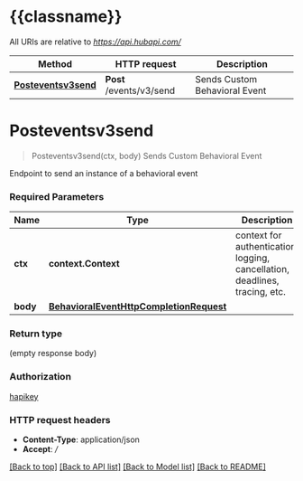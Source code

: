 # {{classname}}

All URIs are relative to *https://api.hubapi.com/*

Method | HTTP request | Description
------------- | ------------- | -------------
[**Posteventsv3send**](BehavioralEventsTrackingApi.md#Posteventsv3send) | **Post** /events/v3/send | Sends Custom Behavioral Event

# **Posteventsv3send**
> Posteventsv3send(ctx, body)
Sends Custom Behavioral Event

Endpoint to send an instance of a behavioral event

### Required Parameters

Name | Type | Description  | Notes
------------- | ------------- | ------------- | -------------
 **ctx** | **context.Context** | context for authentication, logging, cancellation, deadlines, tracing, etc.
  **body** | [**BehavioralEventHttpCompletionRequest**](BehavioralEventHttpCompletionRequest.md)|  | 

### Return type

 (empty response body)

### Authorization

[hapikey](../README.md#hapikey)

### HTTP request headers

 - **Content-Type**: application/json
 - **Accept**: */*

[[Back to top]](#) [[Back to API list]](../README.md#documentation-for-api-endpoints) [[Back to Model list]](../README.md#documentation-for-models) [[Back to README]](../README.md)

